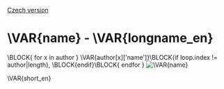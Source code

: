 
[Czech version](./README.cs.md)
<!---module--->
# \VAR{name} - \VAR{longname_en}
<!---Emodule--->
\BLOCK{ for x in author } \VAR{author[x]['name']}\BLOCK{if loop.index != author|length}, \BLOCK{endif}\BLOCK{ endfor }
![\VAR{name}](./\VAR{image})

<!--- description --->\VAR{short_en}<!--- Edescription --->
